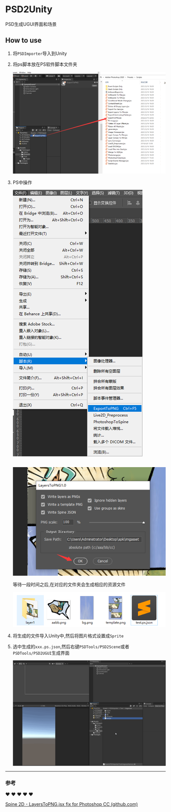 # PSD2Unity
PSD生成UGUI界面和场景

## How to use

1. 将`PSDImporter`导入到Unity

2. 将ps脚本放在PS软件脚本文件夹

   ![image-20220219221748479](img/image-20220219221748479.png)

2. PS中操作

   ![image-20220219221854573](img/image-20220219221854573.png)

   ​					![image-20220219221920658](img/image-20220219221920658.png)

   等待一段时间之后,在对应的文件夹会生成相应的资源文件

   ![image-20220219222232023](img/image-20220219222232023.png)

3. 将生成的文件导入Unity中,然后将图片格式设置成`Sprite`

4. 选中生成的`xxx.ps.json`,然后右键`PSDTools/PSD2Scene`或者`PSDTools/PSD2UGUI`生成界面

   ![gif](img/1.gif)

   

---

### 参考

 ❤️ ❤️ ❤️ ❤️ ❤️

[Spine 2D - LayersToPNG.jsx fix for Photoshop CC (github.com)](https://gist.github.com/nzhul/5ef666d5960423fed0de)
